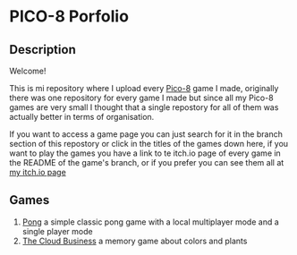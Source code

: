 # PICO-8 Porfolio

## Description
Welcome!

This is mi repository where I upload every [Pico-8](https://www.lexaloffle.com/pico-8.php) game I made, originally there was one repository for every game I made but since all my Pico-8 games are very small I thought that a single repostory for all of them was actually better in terms of organisation.

If you want to access a game page you can just search for it in the branch section of this repostory or click in the titles of the games down here, if you want to play the games you have a link to te itch.io page of every game in the README of the game's branch, or if you prefer you can see them all at [my itch.io page](https://justantors.itch.io/)

## Games

1. [Pong](https://github.com/JustAntoRS/Pico8_Projects/tree/Pong) a simple classic pong game with a local multiplayer mode and a single player mode
2. [The Cloud Business](https://github.com/JustAntoRS/Pico8_Projects/tree/CloudGame) a memory game about colors and plants
